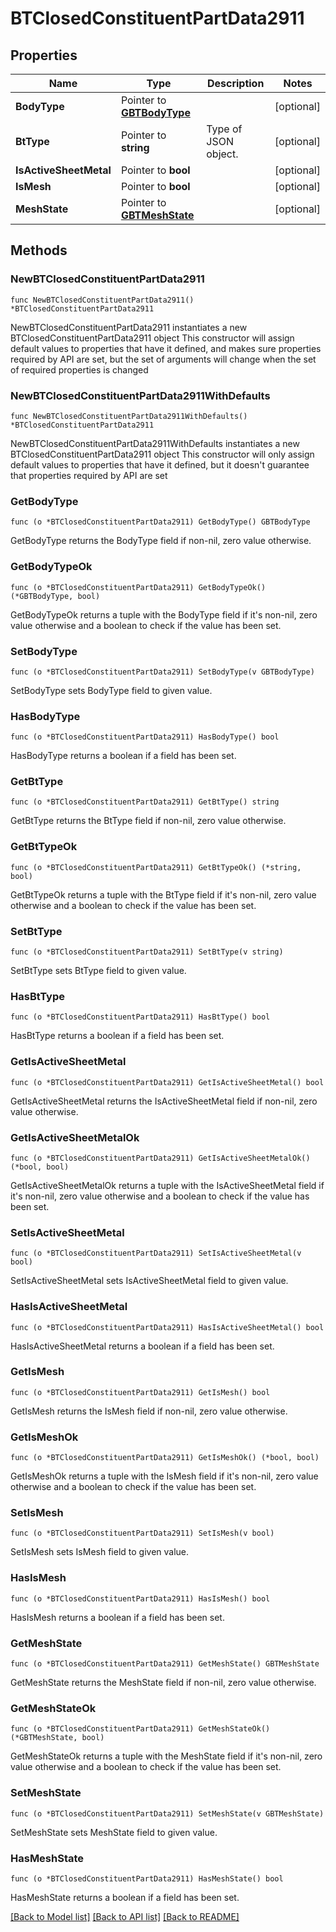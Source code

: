 # BTClosedConstituentPartData2911

## Properties

Name | Type | Description | Notes
------------ | ------------- | ------------- | -------------
**BodyType** | Pointer to [**GBTBodyType**](GBTBodyType.md) |  | [optional] 
**BtType** | Pointer to **string** | Type of JSON object. | [optional] 
**IsActiveSheetMetal** | Pointer to **bool** |  | [optional] 
**IsMesh** | Pointer to **bool** |  | [optional] 
**MeshState** | Pointer to [**GBTMeshState**](GBTMeshState.md) |  | [optional] 

## Methods

### NewBTClosedConstituentPartData2911

`func NewBTClosedConstituentPartData2911() *BTClosedConstituentPartData2911`

NewBTClosedConstituentPartData2911 instantiates a new BTClosedConstituentPartData2911 object
This constructor will assign default values to properties that have it defined,
and makes sure properties required by API are set, but the set of arguments
will change when the set of required properties is changed

### NewBTClosedConstituentPartData2911WithDefaults

`func NewBTClosedConstituentPartData2911WithDefaults() *BTClosedConstituentPartData2911`

NewBTClosedConstituentPartData2911WithDefaults instantiates a new BTClosedConstituentPartData2911 object
This constructor will only assign default values to properties that have it defined,
but it doesn't guarantee that properties required by API are set

### GetBodyType

`func (o *BTClosedConstituentPartData2911) GetBodyType() GBTBodyType`

GetBodyType returns the BodyType field if non-nil, zero value otherwise.

### GetBodyTypeOk

`func (o *BTClosedConstituentPartData2911) GetBodyTypeOk() (*GBTBodyType, bool)`

GetBodyTypeOk returns a tuple with the BodyType field if it's non-nil, zero value otherwise
and a boolean to check if the value has been set.

### SetBodyType

`func (o *BTClosedConstituentPartData2911) SetBodyType(v GBTBodyType)`

SetBodyType sets BodyType field to given value.

### HasBodyType

`func (o *BTClosedConstituentPartData2911) HasBodyType() bool`

HasBodyType returns a boolean if a field has been set.

### GetBtType

`func (o *BTClosedConstituentPartData2911) GetBtType() string`

GetBtType returns the BtType field if non-nil, zero value otherwise.

### GetBtTypeOk

`func (o *BTClosedConstituentPartData2911) GetBtTypeOk() (*string, bool)`

GetBtTypeOk returns a tuple with the BtType field if it's non-nil, zero value otherwise
and a boolean to check if the value has been set.

### SetBtType

`func (o *BTClosedConstituentPartData2911) SetBtType(v string)`

SetBtType sets BtType field to given value.

### HasBtType

`func (o *BTClosedConstituentPartData2911) HasBtType() bool`

HasBtType returns a boolean if a field has been set.

### GetIsActiveSheetMetal

`func (o *BTClosedConstituentPartData2911) GetIsActiveSheetMetal() bool`

GetIsActiveSheetMetal returns the IsActiveSheetMetal field if non-nil, zero value otherwise.

### GetIsActiveSheetMetalOk

`func (o *BTClosedConstituentPartData2911) GetIsActiveSheetMetalOk() (*bool, bool)`

GetIsActiveSheetMetalOk returns a tuple with the IsActiveSheetMetal field if it's non-nil, zero value otherwise
and a boolean to check if the value has been set.

### SetIsActiveSheetMetal

`func (o *BTClosedConstituentPartData2911) SetIsActiveSheetMetal(v bool)`

SetIsActiveSheetMetal sets IsActiveSheetMetal field to given value.

### HasIsActiveSheetMetal

`func (o *BTClosedConstituentPartData2911) HasIsActiveSheetMetal() bool`

HasIsActiveSheetMetal returns a boolean if a field has been set.

### GetIsMesh

`func (o *BTClosedConstituentPartData2911) GetIsMesh() bool`

GetIsMesh returns the IsMesh field if non-nil, zero value otherwise.

### GetIsMeshOk

`func (o *BTClosedConstituentPartData2911) GetIsMeshOk() (*bool, bool)`

GetIsMeshOk returns a tuple with the IsMesh field if it's non-nil, zero value otherwise
and a boolean to check if the value has been set.

### SetIsMesh

`func (o *BTClosedConstituentPartData2911) SetIsMesh(v bool)`

SetIsMesh sets IsMesh field to given value.

### HasIsMesh

`func (o *BTClosedConstituentPartData2911) HasIsMesh() bool`

HasIsMesh returns a boolean if a field has been set.

### GetMeshState

`func (o *BTClosedConstituentPartData2911) GetMeshState() GBTMeshState`

GetMeshState returns the MeshState field if non-nil, zero value otherwise.

### GetMeshStateOk

`func (o *BTClosedConstituentPartData2911) GetMeshStateOk() (*GBTMeshState, bool)`

GetMeshStateOk returns a tuple with the MeshState field if it's non-nil, zero value otherwise
and a boolean to check if the value has been set.

### SetMeshState

`func (o *BTClosedConstituentPartData2911) SetMeshState(v GBTMeshState)`

SetMeshState sets MeshState field to given value.

### HasMeshState

`func (o *BTClosedConstituentPartData2911) HasMeshState() bool`

HasMeshState returns a boolean if a field has been set.


[[Back to Model list]](../README.md#documentation-for-models) [[Back to API list]](../README.md#documentation-for-api-endpoints) [[Back to README]](../README.md)


